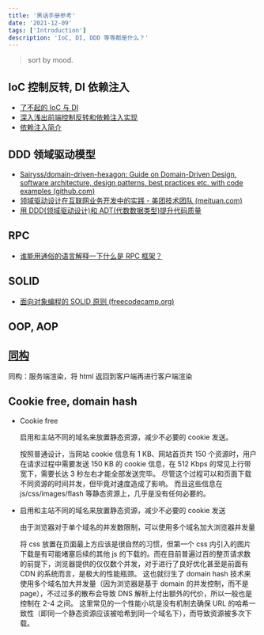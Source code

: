 ```yaml
---
title: '黑话手册参考'
date: '2021-12-09'
tags: ['Introduction']
description: 'IoC, DI, DDD 等等都是什么？'
---
```


> sort by mood.

## IoC 控制反转, DI 依赖注入

- [了不起的 IoC 与 DI](https://segmentfault.com/a/1190000023650518)
- [深入浅出前端控制反转和依赖注入实现](https://juejin.cn/post/7046927021028409351)
- [依赖注入简介](https://github.com/ascoders/weekly/blob/master/%E5%89%8D%E6%B2%BF%E6%8A%80%E6%9C%AF/256.%E7%B2%BE%E8%AF%BB%E3%80%8A%E4%BE%9D%E8%B5%96%E6%B3%A8%E5%85%A5%E7%AE%80%E4%BB%8B%E3%80%8B.md)

## DDD 领域驱动模型

- [Sairyss/domain-driven-hexagon: Guide on Domain-Driven Design, software architecture, design patterns, best practices etc. with code examples (github.com)](https://github.com/Sairyss/domain-driven-hexagon)
- [领域驱动设计在互联网业务开发中的实践 - 美团技术团队 (meituan.com)](https://tech.meituan.com/2017/12/22/ddd-in-practice.html)
- [用 DDD(领域驱动设计)和 ADT(代数数据类型)提升代码质量](https://mp.weixin.qq.com/s/UaJ56G_Vdx6__6ximfP47A)

## RPC

- [谁能用通俗的语言解释一下什么是 RPC 框架？](https://www.zhihu.com/question/25536695/answer/221638079)

## SOLID

- [面向对象编程的 SOLID 原则 (freecodecamp.org)](https://chinese.freecodecamp.org/news/solid-principles/)

## OOP, AOP

## [同构](https://www.zhihu.com/question/325952676)

同构：服务端渲染，将 html 返回到客户端再进行客户端渲染

## Cookie free, domain hash

- Cookie free

  启用和主站不同的域名来放置静态资源，减少不必要的 cookie 发送。

  按照普通设计，当网站 cookie 信息有 1 KB、网站首页共 150 个资源时，用户在请求过程中需要发送 150 KB 的 cookie 信息，在 512 Kbps 的常见上行带宽下，需要长达 3 秒左右才能全部发送完毕。 尽管这个过程可以和页面下载不同资源的时间并发，但毕竟对速度造成了影响。 而且这些信息在 js/css/images/flash 等静态资源上，几乎是没有任何必要的。

- 启用和主站不同的域名来放置静态资源，减少不必要的 cookie 发送

  由于浏览器对于单个域名的并发数限制，可以使用多个域名加大浏览器并发量

  将 css 放置在页面最上方应该是很自然的习惯，但第一个 css 内引入的图片下载是有可能堵塞后续的其他 js 的下载的。而在目前普遍过百的整页请求数的前提下，浏览器提供的仅仅数个并发，对于进行了良好优化甚至是前面有 CDN 的系统而言，是极大的性能瓶颈。 这也就衍生了 domain hash 技术来使用多个域名加大并发量（因为浏览器是基于 domain 的并发控制，而不是 page），不过过多的散布会导致 DNS 解析上付出额外的代价，所以一般也是控制在 2-4 之间。 这里常见的一个性能小坑是没有机制去确保 URL 的哈希一致性（即同一个静态资源应该被哈希到同一个域名下），而导致资源被多次下载。
